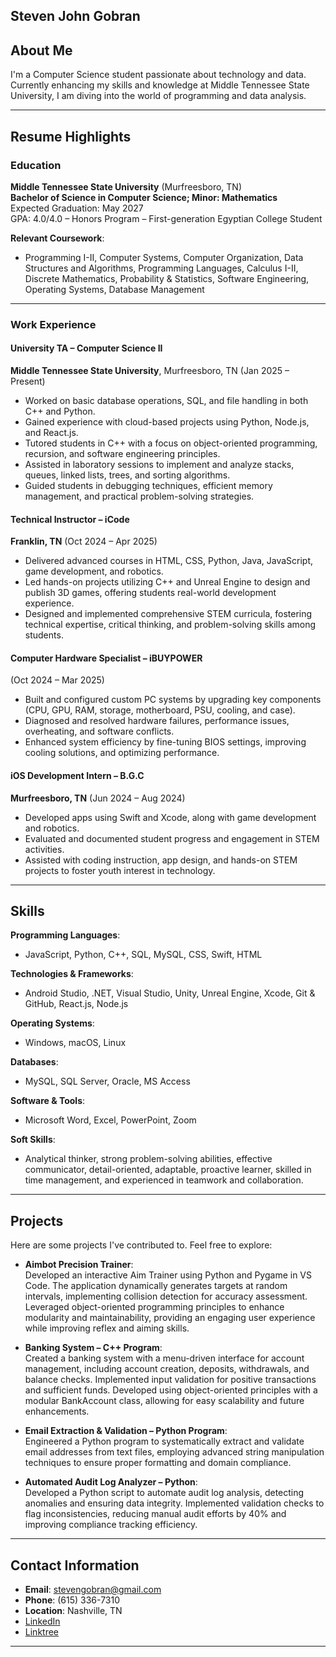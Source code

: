 
Steven John Gobran 
---

## About Me

I'm a Computer Science student passionate about technology and data. Currently enhancing my skills and knowledge at Middle Tennessee State University, I am diving into the world of programming and data analysis.

---

## Resume Highlights

### Education

**Middle Tennessee State University** (Murfreesboro, TN)  
**Bachelor of Science in Computer Science; Minor: Mathematics**  
Expected Graduation: May 2027  
GPA: 4.0/4.0 – Honors Program – First-generation Egyptian College Student  

**Relevant Coursework**:  
- Programming I-II, Computer Systems, Computer Organization, Data Structures and Algorithms, Programming Languages, Calculus I-II, Discrete Mathematics, Probability & Statistics, Software Engineering, Operating Systems, Database Management

---

### Work Experience

#### University TA – Computer Science II  
**Middle Tennessee State University**, Murfreesboro, TN (Jan 2025 – Present)  
- Worked on basic database operations, SQL, and file handling in both C++ and Python.  
- Gained experience with cloud-based projects using Python, Node.js, and React.js.  
- Tutored students in C++ with a focus on object-oriented programming, recursion, and software engineering principles.  
- Assisted in laboratory sessions to implement and analyze stacks, queues, linked lists, trees, and sorting algorithms.  
- Guided students in debugging techniques, efficient memory management, and practical problem-solving strategies.

#### Technical Instructor – iCode  
**Franklin, TN** (Oct 2024 – Apr 2025)  
- Delivered advanced courses in HTML, CSS, Python, Java, JavaScript, game development, and robotics.  
- Led hands-on projects utilizing C++ and Unreal Engine to design and publish 3D games, offering students real-world development experience.  
- Designed and implemented comprehensive STEM curricula, fostering technical expertise, critical thinking, and problem-solving skills among students.

#### Computer Hardware Specialist – iBUYPOWER  
(Oct 2024 – Mar 2025)  
- Built and configured custom PC systems by upgrading key components (CPU, GPU, RAM, storage, motherboard, PSU, cooling, and case).  
- Diagnosed and resolved hardware failures, performance issues, overheating, and software conflicts.  
- Enhanced system efficiency by fine-tuning BIOS settings, improving cooling solutions, and optimizing performance.

#### iOS Development Intern – B.G.C  
**Murfreesboro, TN** (Jun 2024 – Aug 2024)  
- Developed apps using Swift and Xcode, along with game development and robotics.  
- Evaluated and documented student progress and engagement in STEM activities.  
- Assisted with coding instruction, app design, and hands-on STEM projects to foster youth interest in technology.

---

## Skills

**Programming Languages**:  
- JavaScript, Python, C++, SQL, MySQL, CSS, Swift, HTML  

**Technologies & Frameworks**:  
- Android Studio, .NET, Visual Studio, Unity, Unreal Engine, Xcode, Git & GitHub, React.js, Node.js  

**Operating Systems**:  
- Windows, macOS, Linux  

**Databases**:  
- MySQL, SQL Server, Oracle, MS Access  

**Software & Tools**:  
- Microsoft Word, Excel, PowerPoint, Zoom  

**Soft Skills**:  
- Analytical thinker, strong problem-solving abilities, effective communicator, detail-oriented, adaptable, proactive learner, skilled in time management, and experienced in teamwork and collaboration.

---

## Projects

Here are some projects I've contributed to. Feel free to explore:

- **Aimbot Precision Trainer**:  
  Developed an interactive Aim Trainer using Python and Pygame in VS Code. The application dynamically generates targets at random intervals, implementing collision detection for accuracy assessment. Leveraged object-oriented programming principles to enhance modularity and maintainability, providing an engaging user experience while improving reflex and aiming skills.

- **Banking System – C++ Program**:  
  Created a banking system with a menu-driven interface for account management, including account creation, deposits, withdrawals, and balance checks. Implemented input validation for positive transactions and sufficient funds. Developed using object-oriented principles with a modular BankAccount class, allowing for easy scalability and future enhancements.

- **Email Extraction & Validation – Python Program**:  
  Engineered a Python program to systematically extract and validate email addresses from text files, employing advanced string manipulation techniques to ensure proper formatting and domain compliance.

- **Automated Audit Log Analyzer – Python**:  
  Developed a Python script to automate audit log analysis, detecting anomalies and ensuring data integrity. Implemented validation checks to flag inconsistencies, reducing manual audit efforts by 40% and improving compliance tracking efficiency.

---

## Contact Information

- **Email**: stevengobran@gmail.com  
- **Phone**: (615) 336-7310  
- **Location**: Nashville, TN  
- [LinkedIn](https://www.linkedin.com/in/stevengobran)  
- [Linktree](https://linktr.ee/StevenGobran)

---
